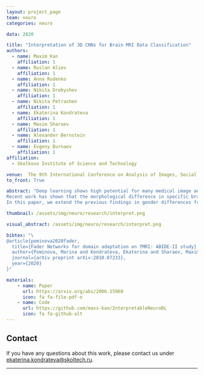 ```yaml
---
layout: project_page
team: neuro
categories: neuro

data: 2020

title: "Interpretation of 3D CNNs for Brain MRI Data Classification"
authors:
  - name: Maxim Kan
    affiliation: 1
  - name: Ruslan Aliev
    affiliation: 1
  - name: Anna Rudenko
    affiliation: 1
  - name: Nikita Drobyshev
    affiliation: 1
  - name: Nikita Petrashen
    affiliation: 1
  - name: Ekaterina Kondrateva
    affiliation: 1
  - name: Maxim Sharaev
    affiliation: 1
  - name: Alexander Bernstein
    affiliation: 1
  - name: Evgeny Burnaev
    affiliation: 1
affiliation:
  - Skolkovo Institute of Science and Technology

venue:  The 9th International Conference on Analysis of Images, Social Networks and Texts (AIST2020)
to_front: True

abstract: "Deep learning shows high potential for many medical image analysis tasks. Neural networks can work with full-size data without extensive preprocessing and feature generation and, thus, information loss.
Recent work has shown that the morphological difference in specific brain regions can be found on MRI with the means of Convolution Neural Networks (CNN). However,  interpretation of the existing models is based on a region of interest and can not be extended to voxel-wise image interpretation on a whole image. In the current work, we consider the classification task on a large-scale open-source dataset of young healthy subjects --- an exploration of brain differences between men and women.
In this paper, we extend the previous findings in gender differences from diffusion-tensor imaging on T1 brain MRI scans. We provide the voxel-wise 3D CNN interpretation comparing the results of three interpretation methods: Meaningful Perturbations, Grad CAM and Guided Backpropagation, and contribute with the open-source library."

thumbnail: /assets/img/neuro/research/interpret.png

visual_abstract: /assets/img/neuro/research/interpret.png

bibtex: "\
@article{pominova2020fader,
  title={Fader Networks for domain adaptation on fMRI: ABIDE-II study},
  author={Pominova, Marina and Kondrateva, Ekaterina and Sharaev, Maxim and Bernstein, Alexander and Burnaev, Evgeny},
  journal={arXiv preprint arXiv:2010.07233},
  year={2020}
}"

materials:
    - name: Paper
      url: https://arxiv.org/abs/2006.15969
      icon: fa fa-file-pdf-o
    - name: Code
      url: https://github.com/maxs-kan/InterpretableNeuroDL
      icon: fa fa-github-alt
---
```

## Contact
If you have any questions about this work, please contact us under [ekaterina.kondrateva@skoltech.ru](mailto:ekaterina.kondrateva@skoltech.ru).

---
